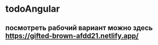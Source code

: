 # todoAngular



## посмотреть рабочий вариант можно здесь https://gifted-brown-afdd21.netlify.app/

